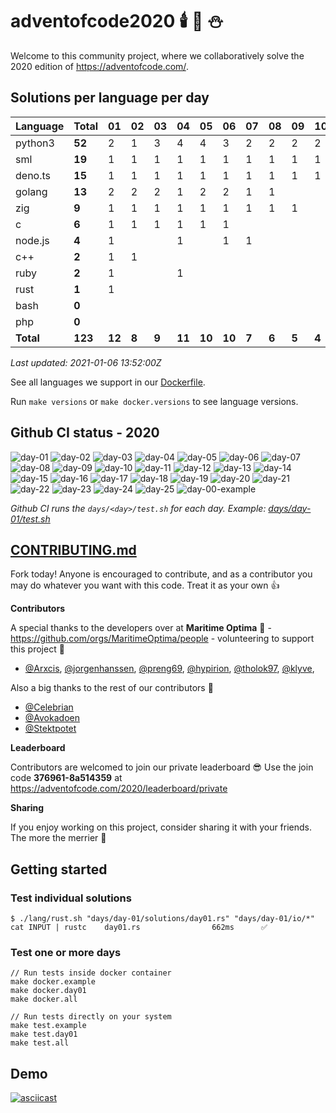 # adventofcode2020 🕯️ 🎄 ⛄

Welcome to this community project, where we collaboratively solve the 2020 edition of https://adventofcode.com/.


## Solutions per language per day

| Language  | Total  | 01   |  02 |  03 |  04  |  05  | 06   | 07  | 08  | 09  | 10  | 11  | 12  | 13  | 14  | 15  | 16  | 17  | 18  | 19  | 20  | 21  | 22  | 23  | 24  | 25  |
|-----------|--------|------|-----|-----|------|------|------|-----|-----|-----|-----|-----|-----|-----|-----|-----|-----|-----|-----|-----|-----|-----|-----|-----|-----|-----|
| python3   | **52** |  2   |  1  |  3  |  4   |  4   |  3   | 2   | 2   | 2   | 2   | 2   | 2   | 2   | 2   | 2   | 2   | 2   | 2   | 1   | 1   | 2   | 2   | 2   | 2   | 1   |
| sml       | **19** |  1   |  1  |  1  |  1   |  1   |  1   | 1   | 1   | 1   | 1   | 1   | 1   | 1   | 1   | 1   | 1   | 1   | 1   | 1   |     |     |     |     |     |     |
| deno.ts   | **15** |  1   |  1  |  1  |  1   |  1   |  1   | 1   | 1   | 1   | 1   | 1   | 1   |     | 1   | 1   | 1   |     |     |     |     |     |     |     |     |     |
| golang    | **13** |  2   |  2  |  2  |  1   |  2   |  2   | 1   | 1   |     |     |     |     |     |     |     |     |     |     |     |     |     |     |     |     |     |
| zig       |  **9** |  1   |  1  |  1  |  1   |  1   |  1   | 1   | 1   | 1   |     |     |     |     |     |     |     |     |     |     |     |     |     |     |     |     |
| c         |  **6** |  1   |  1  |  1  |  1   |  1   |  1   |     |     |     |     |     |     |     |     |     |     |     |     |     |     |     |     |     |     |     |
| node.js   |  **4** |  1   |     |     |  1   |      |  1   | 1   |     |     |     |     |     |     |     |     |     |     |     |     |     |     |     |     |     |     |
| c++       |  **2** |  1   |  1  |     |      |      |      |     |     |     |     |     |     |     |     |     |     |     |     |     |     |     |     |     |     |     |
| ruby      |  **2** |  1   |     |     |  1   |      |      |     |     |     |     |     |     |     |     |     |     |     |     |     |     |     |     |     |     |     |
| rust      |  **1** |  1   |     |     |      |      |      |     |     |     |     |     |     |     |     |     |     |     |     |     |     |     |     |     |     |     |
| bash      |  **0** |      |     |     |      |      |      |     |     |     |     |     |     |     |     |     |     |     |     |     |     |     |     |     |     |     |
| php       |  **0** |      |     |     |      |      |      |     |     |     |     |     |     |     |     |     |     |     |     |     |     |     |     |     |     |     |
| **Total** | **123**|**12**|**8**|**9**|**11**|**10**|**10**|**7**|**6**|**5**|**4**|**4**|**4**|**3**|**4**|**4**|**4**|**3**|**3**|**2**|**1**|**2**|**2**|**2**|**2**|**1**|


*Last updated: 2021-01-06 13:52:00Z*

See all languages we support in our [Dockerfile](./Dockerfile).

Run `make versions` or `make docker.versions` to see language versions.


## Github CI status - 2020

![day-01](https://github.com/Arxcis/adventofcode2020/workflows/2020-day-01/badge.svg)
![day-02](https://github.com/Arxcis/adventofcode2020/workflows/2020-day-02/badge.svg)
![day-03](https://github.com/Arxcis/adventofcode2020/workflows/2020-day-03/badge.svg)
![day-04](https://github.com/Arxcis/adventofcode2020/workflows/2020-day-04/badge.svg)
![day-05](https://github.com/Arxcis/adventofcode2020/workflows/2020-day-05/badge.svg)
![day-06](https://github.com/Arxcis/adventofcode2020/workflows/2020-day-06/badge.svg)
![day-07](https://github.com/Arxcis/adventofcode2020/workflows/2020-day-07/badge.svg)
![day-08](https://github.com/Arxcis/adventofcode2020/workflows/2020-day-08/badge.svg)
![day-09](https://github.com/Arxcis/adventofcode2020/workflows/2020-day-09/badge.svg)
![day-10](https://github.com/Arxcis/adventofcode2020/workflows/2020-day-10/badge.svg)
![day-11](https://github.com/Arxcis/adventofcode2020/workflows/2020-day-11/badge.svg)
![day-12](https://github.com/Arxcis/adventofcode2020/workflows/2020-day-12/badge.svg)
![day-13](https://github.com/Arxcis/adventofcode2020/workflows/2020-day-13/badge.svg)
![day-14](https://github.com/Arxcis/adventofcode2020/workflows/2020-day-14/badge.svg)
![day-15](https://github.com/Arxcis/adventofcode2020/workflows/2020-day-15/badge.svg)
![day-16](https://github.com/Arxcis/adventofcode2020/workflows/2020-day-16/badge.svg)
![day-17](https://github.com/Arxcis/adventofcode2020/workflows/2020-day-17/badge.svg)
![day-18](https://github.com/Arxcis/adventofcode2020/workflows/2020-day-18/badge.svg)
![day-19](https://github.com/Arxcis/adventofcode2020/workflows/2020-day-19/badge.svg)
![day-20](https://github.com/Arxcis/adventofcode2020/workflows/2020-day-20/badge.svg)
![day-21](https://github.com/Arxcis/adventofcode2020/workflows/2020-day-21/badge.svg)
![day-22](https://github.com/Arxcis/adventofcode2020/workflows/2020-day-22/badge.svg)
![day-23](https://github.com/Arxcis/adventofcode2020/workflows/2020-day-23/badge.svg)
![day-24](https://github.com/Arxcis/adventofcode2020/workflows/2020-day-24/badge.svg)
![day-25](https://github.com/Arxcis/adventofcode2020/workflows/2020-day-25/badge.svg)
![day-00-example](https://github.com/Arxcis/adventofcode2020/workflows/day-00-example/badge.svg)

*Github CI runs the `days/<day>/test.sh` for each day. Example: [days/day-01/test.sh](./days/day-01/test.sh)*


## [CONTRIBUTING.md](./CONTRIBUTING.md)

Fork today! Anyone is encouraged to contribute, and as a contributor you may do whatever you want with this code. Treat it as your own :+1:

**Contributors**

A special thanks to the developers over at **Maritime Optima** :ship: - https://github.com/orgs/MaritimeOptima/people - volunteering to support this project :pray:
- [@Arxcis](https://github.com/Arxcis), [@jorgenhanssen](https://github.com/jorgenhanssen), [@preng69](https://github.com/preng69), [@hypirion](https://github.com/hypirion), [@tholok97](https://github.com/tholok97), [@klyve](https://github.com/klyve),

Also a big thanks to the rest of our contributors :tada:
- [@Celebrian](https://github.com/Celebrian)
- [@Avokadoen](https://github.com/Avokadoen)
- [@Stektpotet](https://github.com/Stektpotet)

**Leaderboard**

Contributors are welcomed to join our private leaderboard :sunglasses: Use the join code **376961-8a514359** at https://adventofcode.com/2020/leaderboard/private

**Sharing**

If you enjoy working on this project, consider sharing it with your friends. The more the merrier :santa:

## Getting started

### Test individual solutions

```
$ ./lang/rust.sh "days/day-01/solutions/day01.rs" "days/day-01/io/*"
cat INPUT | rustc    day01.rs                662ms      ✅
```

### Test one or more days
```
// Run tests inside docker container
make docker.example
make docker.day01
make docker.all

// Run tests directly on your system
make test.example
make test.day01
make test.all
```

## Demo

[![asciicast](https://asciinema.org/a/fXkAUF4kqipQP2K4ICCbhoBbk.svg)](https://asciinema.org/a/fXkAUF4kqipQP2K4ICCbhoBbk)

